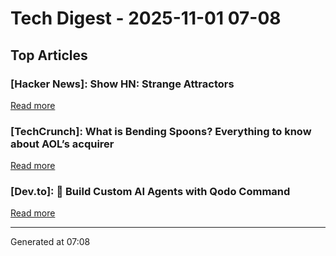 # Tech Digest - 2025-11-01 07-08

## Top Articles

### [Hacker News]: Show HN: Strange Attractors
[Read more](https://blog.shashanktomar.com/posts/strange-attractors)

### [TechCrunch]: What is Bending Spoons? Everything to know about AOL’s acquirer
[Read more](https://techcrunch.com/2025/10/31/what-is-bending-spoons-everything-to-know-about-aols-acquirer/)

### [Dev.to]: 🚀 Build Custom AI Agents with Qodo Command
[Read more](https://dev.to/dev_kiran/build-custom-ai-agents-with-qodo-command-2j6d)


---
Generated at 07:08

